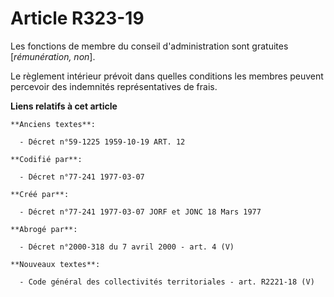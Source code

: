 # Article R323-19

Les fonctions de membre du conseil d'administration sont gratuites [*rémunération, non*].

Le règlement intérieur prévoit dans quelles conditions les membres peuvent percevoir des indemnités représentatives de frais.

**Liens relatifs à cet article**

	**Anciens textes**:

	  - Décret n°59-1225 1959-10-19 ART. 12

	**Codifié par**:

	  - Décret n°77-241 1977-03-07

	**Créé par**:

	  - Décret n°77-241 1977-03-07 JORF et JONC 18 Mars 1977

	**Abrogé par**:

	  - Décret n°2000-318 du 7 avril 2000 - art. 4 (V)

	**Nouveaux textes**:

	  - Code général des collectivités territoriales - art. R2221-18 (V)
